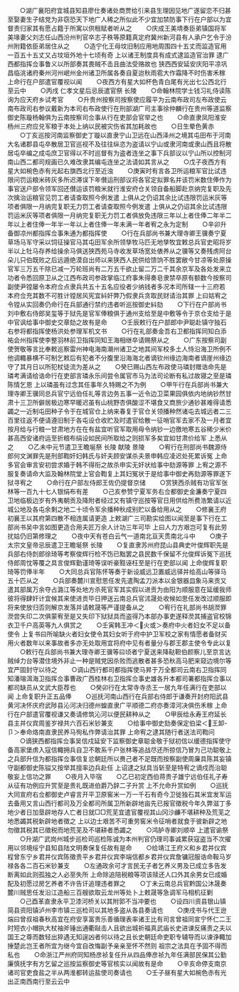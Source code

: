 <!-- { "loadSidebar": true } -->
　　○湖广襄阳府宜城县知县廖仕奏诸处商贾给引来县生理因见地广遂留恋不归甚至娶妻生子结党为非窃恐天下地广人稀之所似此不少宜加禁防事下行在户部以为宜督责归家其有愿占籍于所寓以供租赋者听从之
　　○庆成王美埥奏臣弟镇国将军美堟妻父刘志任山西汾州判官卒志子秩等原籍真定府冀州新河县有人承户乞令于汾州附籍依臣弟居住从之
　　○造宁化王母坟旧制应用地周围四十五丈而监造官用一百五十五丈又占坟垣外地十七顷有奇  上以诸王制度具有成式逮监造官治罪  逮广西都指挥佥事鲁义以所部奏其畏贼不击且曲法受赂故也  狭西西安延安庆阳平凉巩昌临洮诸府秦州河州岷州金州诸卫所属各奏自夏迨秋雨雹大作霜降不时伤害禾稼  上命行在户部遣官覆视以闻
　　○夜西方有星大如杯色青白尾有光出七公西北行至云中
　　○丙戌  仁孝文星后忌辰遣官祭  长陵
　　○命翰林院学士钱习礼侍读陈询为应天府乡试考官
　　○升贵州按察司按察使应履平为云南布政司左布政使云南布政司右参议戴新为本司右布政使行在刑部湖广司主事徐仲麟行在贵州等道监察御史陈璇杨翰俱为云南按察司佥事从行在吏部会官举之也
　　○命直隶凤阳淮安杨州三府应兑军粮于本处上纳以民被灾伤省其加耗故也
　　○日生晕色黄赤
　　○丁亥巡按河南监察御史丁璇以直隶宁山卫远在山西泽州之境其屯田布于河南大名诸郡县屯卒散居卫官巡视不及往往纵恣为盗请以宁山或隶河南或隶山西且将散居屯卒编之成屯庶卫官得以不时巡督有为盗者连坐之事下兵部议以宁山所以控制河南山西二都司规画已久难改隶其编屯连坐之法请如其言从之
　　○戊子夜西方有星大如椀色赤有光起右旗西北行至近浊
　　○庚寅时有言各卫所运粮军官比试违限问罚运粮米砖灰多所迟滞误下年儧运刑部议将各官定拟罪名并该罚米数住俸作为事官送户部令领军回还儧运该罚粮米就行淮安府仓关领自备船脚赴京纳完复职及先次擒治运粮官见罚工者请查取照今例发遣  上俱从之仍诏其余比试违限罚运米灰等项者俱限一月纳完复职无力罚工者请查取照今例发遣  上俱从之仍诏其余比试违限罚运米灰等项者俱限一月纳完复职无力罚工者俱放免违限三年以上者住俸二年半二年以上者住俸一年半一年以上者住俸一年未满一年者宥之永为定制
　　○辛卯升备御凉州都指挥佥事朱通为都指挥使
　　○行在兵部尚书兼大理寺卿王骥奏宁夏草场马军守采以饲征操官马其屯田军余所领孳牧马匹无地孳牧宜敕总兵官史昭将岁半以上牡马存养给操余马俱送狭西苑马寺收发草场宽处俵养从之骥等又奏残虏阿台朵儿只伯既败之后远遁绝漠自出师以来狭西人民供给馈饷不胜罢敝今甘凉等处原操官军三万五千除已减一万轮班尚有二万五千欲止留二万二千其余京军及各处发来立功者令悉回原卫从之江西布政司参政掌临江府事朱得奏皂隶禁卒原有额数今按察司副使尹镗屡令本府佥点隶兵共五十五名应役者少纳钱者多况本司所辖一十三府若  本府佥充其数不可胜计镗居风宪宜紏奸弊乃假隶兵贪取民财请治其罪  上曰姑宥之令镗从实回奏仍命行在兵部通行禁约违者听巡按御史紏劾
　　○下行在户部尚书刘中敷右侍郎吴玺等于狱先是官军俸粮俱于通州支给至是中敷等令于京仓支给于是中官讽给事中御史交章劾之故有是命
　　○壬辰敕行在户部郎中尹聪赴镇守独石右参将都指挥使杨洪处参理军机文书
　　○行在礼部奏金吾右卫都指挥同知白添祐会州指挥使李整羽林前卫指挥同知王海相继卒请赐祭从之
　　○广东按察司副使贺敬等言比奉敕巡察雷州神电海南潮州诸卫之地其间军校多土人恃沿海卫所例不他调輙暴横不可制乞敕后有犯者不分腹里沿海海北者谪钦州缘边海南者谪崖州缘边守了其月日以所犯杖徒流为差从之
　　○癸巳赐山西左布政使马璘封赠诰命先是璘考满请给诰命行在吏部言璘永乐间尝令属官市马为法司论断有私过故寝之至是璘陈情乞恩  上以璘虽有过念其任事年久特赐之不为例
　　○甲午行在兵部尚书兼大理寺卿王骥同总兵官宁远伯任礼等言边务五事一近令边卫菜果园俱依内地纳钞然甘肃十三卫所僻居极边寒早暖迟虽有山桃野杏俱酸涩不堪食又商旅少通钞甚难得请悉蠲之一近制屯田种子令于在城官仓上纳来春复于官仓关领播种然诸屯去城远者二三百里往返不便请遵旧制于各屯设仓收贮及时遣官给散一征哨官军去家不及一月者宜按月给与行粮一甘肃地方在在有盐宜听官军取用毋令纳钞一边徼地寒五谷稀少米价甚高西安诸府运至折粮布绢设如民间所取给之则损军多矣宜如甘肃价给军  上悉从之
　　○乙未中元节遣卫王瞻埏祭  长陵  献陵  景陵
　　○宥行在刑部尚书魏源侍郎何文渊罪先是刑部鞫奸妇韩氏与奸夫顾安谋杀夫景申韩应凌迟处死累诉冤  上命多官会审言安初尝求婚于韩不得衔之故杀申实无奸状给事中劾源等罪  上宥之源不服复奏请命大监及翰林院堂上官会鞫复上其妇冤状于是给事中御史再劾源等罪遂下狱寻宥之
　　○命行在户部左侍郎王佐仍提督京储
　　○赏狭西杀贼有功官军张林等一百九十七人银绢布有差
　　○己亥参赞宁夏军务右佥都御史金濂奏宁夏四卫地临极边岁有外夷朝贡及降附者经过又有镇守巡按等官日用供给所费浩繁请以近城公地及各屯余剩之地二十顷令军余播种秋成别贮以备给用从之
　　○修襄王府初襄王以其府第四散不相连属请更造  上敕湖广三司勘实绘图以闻至是事下行在工部尚书吴中言如图更造合用夫匠万余人计功三年可毕  上曰人力方艰岂可复有此劳扰姑仍旧第修理之
　　○夜中天有苍白云气一道南北亘天贯南北斗中
　　○庚子  太宗文皇帝忌辰遣卫王瞻埏祭  长陵
　　○复直隶苏州府昆山县典史叶俊辉职先是兵部右侍剆郎徐琦等考察俊辉行检不饬已黜罢之县民数千保留不允俊辉诉冤下巡抚侍郎周忱等覆之具言俊辉勤谨琦等误听豪黠诬枉至是行在吏部以闻  上命俊辉复职琦等罚俸半年
　　○大同总兵官陈怀等奏于新设威远卫置威远驿并给高山等驿马五十匹从之
　　○兵部奏麓川宣慰思任发先遣陶孟刀派本以金银器皿象马来贡又遣其部属万余夺占潞江等处地方杀死官军其实假以进贡为由阳为顺服意在延缓我师彼将得肆奸计宜候其来使进贡毕日押送云南总兵官沭晟处收候如思任发改过顺服即将来使放归否则解京发落并请敕晟等严谨提备从之
　　○宥行在礼部尚书胡濙罪濙尝失印二次俱蒙宥至是又失印下狱狱具而盗得乃本部办事吏遂释濙其捕盗官校锦衣卫千户高英等九人俱赏之
　　○壬寅韩王冲＜火或＞奏府中火者妇女不足以备使令  上复书曰所喻缺火者妇女使令其妇女听于府中护卫军校之家有情愿者备财买用火者数年以来事故者多亦无处取用宜将府中见有者量分与郡王郡主使令专此以复
　　○敕行在兵部尚书兼大理寺卿王骥等曰顷者宁夏送来降鞑靼伯颜察儿至京言达贼绰力台等潜住境外非止一种是贼党因杀败而逃散者甚多恐秋高马肥来窥边境尔等宜严固封守以待之
　　○调山西行都司都指挥使马昇于万全都司云南右卫指挥同知潘瑢洱海卫指挥佥事曹政广西桂林右卫指挥佥事史雄各升本都司署都指挥佥事以都司缺员从文武大臣荐也
　　○癸卯行在太常寺寺丞王一居九年任满行在吏部以闻  上命复职升正五品俸
　　○巡抚河南山西行在兵部右侍郎于谦奏开封府阳武县黄河决怀庆府武陟县沁河决归德州蝗直隶广平顺德二府亦奏漳河决俱伤禾稼  上命行在户部遣官覆视谦又奏请修筑沁河以便民耕种从之
　　○甲辰给永寿王府延长县主并仪宾周鉴岁禄共六百石米钞兼支
　　○给事中御史劾奏保定伯梁＜王卸-卩＞奉命烙南直隶民养马徇私作弊请治其罪  上命宥之逮其随行者送法司鞫问
　　○谪狭西都指挥佥事吴信戍延安下监察御史章聪金敬于狱初信以缓德指挥使守备高家堡虏入寇信輙拥兵自卫不敢系千户张林等追战尽还所掠信乃冒为己功聪敬上之兵部升信为都指挥佥事信复忿朝廷所以赉己者不足既而按察副使周廉具陈其妄镇守副都御史陈镒又按举其擅率边兵赴任  上诏逮之狱具当斩至是特宥之谪戍而治聪敬妄上信功之罪
　　○夜月入毕宿
　　○乙巳初定西伯蒋贵子雄宁远伯任礼子寿从征有功例应升赏至是贵礼既进伯爵乃辞二子升赏  上不允命升赏如例
　　○巡抚大同宣府右佥都御史卢睿言开平卫原窖米一万一千石有奇今卫徙独石其米宜发军运去备用又言山西行都司及万全都司所属卫所新辟地亩先已报官徵税今年久弊滋丁多地少者日加垦辟地存人亡者日就□□荒芜宜遣官覆视其山冈沙鹻不堪耕种及荒芜之地悉蠲其税新辟地者徵之  上以边士艰苦不可重劳窖米令征哨者就食于彼新辟之地勿徵其税其已徵税而地荒芜及不堪耕者悉蠲之
　　○鸿胪寺卿刘顺卒  上遣官谕祭
　　○升湖广武岗州城步巡检司巡检陈诚为本州判官仍理司事诚累获寇盗当不次擢用以邻境绥宁县知县陆文明奏保复任故有是命
　　○给靖江王府义和乡君并仪宾程曾东宁乡君并仪宾陈徵贵平乡君并仪宾李端信都乡君并仪宾詹镛冠服诰命鞍马岁禄各各二百石米钞兼支
　　○左通政余可才言民无子者乞养义男及已成立多告发断离如此则孤独之人必至失所  上命除追陪税粮等项该赎还人口外其余男女已成婚配及初愿过房乞养者不许告讦追理违者罪之
　　○丁未云南总兵官黔国公沐晟奏麓川贼思任发沿江造船三百艘欲取云龙州等处卜上敕晟等急调军马相机征剿
　　○己酉革直隶永平卫漆河桥关以其附郭不当冲要也
　　○设四川资县银山镇简县资阳镇泸州李市镇三巡检司以其地多盗从各县奏请也
　　○庚戌书与代王逊煓曰曾叔祖春秋高宜在府安享富贵乐善循理表率诸王比有司言曾祖同宣宁怀仁二王时短衣小帽执大杖袖斧锤出通衢敺击人且欲出城祈福真武庙长史进谏反痛责之夫以国王之尊而数轻出猝遇无知逞凶者何以待之且长史朝廷命吏职专辅导而以谏诤輙加捶楚此岂王者所宜为继今宜自改悔副予亲亲至怀不然则  祖宗之法具在予固不得而私也
　　○命浙江严州府同知杨彦祯复任升从四品俸彦祯九年任满部民保其公勤廉慎抚字有方乞留之巡按监察御史等官核实以闻故有是命
　　○辛亥命停支南京诸司官吏食盐之半从两淮都转运盐使司奏请也
　　○壬子昼有星大如椀色赤有光出正南西南行至云云中
